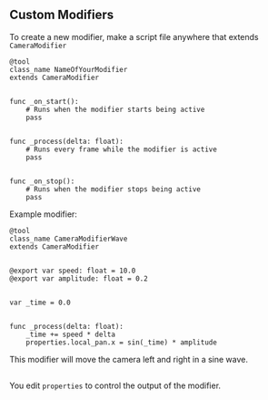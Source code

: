 ## Custom Modifiers

To create a new modifier, make a script file anywhere that extends `CameraModifier`

```gdscript
@tool
class_name NameOfYourModifier
extends CameraModifier


func _on_start():
	# Runs when the modifier starts being active
	pass


func _process(delta: float):
	# Runs every frame while the modifier is active
	pass


func _on_stop():
	# Runs when the modifier stops being active
	pass
```

Example modifier:

```gdscript
@tool
class_name CameraModifierWave
extends CameraModifier


@export var speed: float = 10.0
@export var amplitude: float = 0.2


var _time = 0.0


func _process(delta: float):
	_time += speed * delta
	properties.local_pan.x = sin(_time) * amplitude
```

This modifier will move the camera left and right in a sine wave.

##

You edit `properties` to control the output of the modifier.
